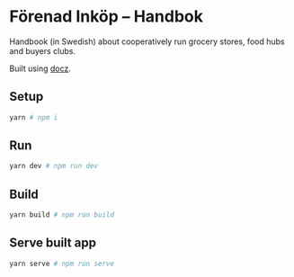 # Förenad Inköp – Handbok

Handbook (in Swedish) about cooperatively run grocery stores, food hubs and buyers clubs.

Built using [docz](https://www.docz.site/).

## Setup

```sh
yarn # npm i
```

## Run

```sh
yarn dev # npm run dev
```

## Build

```sh
yarn build # npm run build
```

## Serve built app

```sh
yarn serve # npm run serve
```